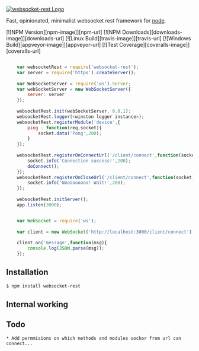 [![websocket-rest Logo](https://www.pubnub.com/blog/wp-content/uploads/2015/01/websockets-vs-rest-api.png)](http://github.com/urosjarc/websocket-rest.com/)

  Fast, opinionated, minimalist websocket rest framework for [node](http://nodejs.org).

  [![NPM Version][npm-image]][npm-url]
  [![NPM Downloads][downloads-image]][downloads-url]
  [![Linux Build][travis-image]][travis-url]
  [![Windows Build][appveyor-image]][appveyor-url]
  [![Test Coverage][coveralls-image]][coveralls-url]

```js

	var websocketRest = require('websocket-rest');
	var server = require('https').createServer();
	
	var WebSocketServer = require('ws').Server;
	var webSocketServer = new WebSocketServer({
		server: server
	});	
   	
	websocketRest.init(webSocketServer, 0.0,1);
	websocketRest.logger(<winston logger instance>);
	websocketRest.registerModule('device',{
		ping : function(req,socket){
			socket.data('Pong',200);
		}
	});
	
	websocketRest.registerOnConnectUrl('/client/connect',function(socket,doConnect){
		socket.info('Connection success!',200);
		doConnect();
	});
	websocketRest.registerOnCloseUrl('/client/connect',function(socket){
		socket.info('Nooooooooo! Wait!',200);
	});
	
	websocketRest.initServer();
	app.listen(3000);
```

```js

	var WebSocket = require('ws');
	
	var client = new WebSocket('http://localhost:3000/client/connect');
	
	client.on('message',function(msg){
		console.log(JSON.parse(msg));
	});
```

## Installation

```bash
$ npm install websocket-rest
```

## Internal working

## Todo

	* Add permmisions on which methods and modules socker from url can connect...


